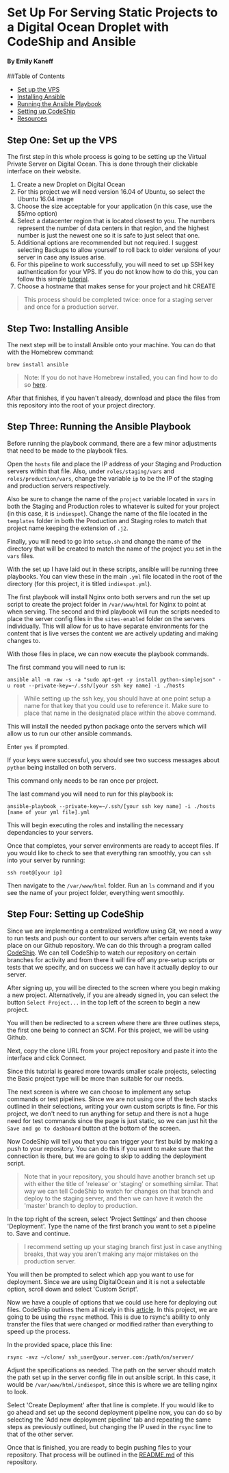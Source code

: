 # Set Up For Serving Static Projects to a Digital Ocean Droplet with CodeShip and Ansible
#### By Emily Kaneff


##Table of Contents
* [Set up the VPS](#one)
* [Installing Ansible](#two)
* [Running the Ansible Playbook](#three)
* [Setting up CodeShip](#four)
* [Resources](#resources)

<a name="one"></a>
## Step One: Set up the VPS

The first step in this whole process is going to be setting up the Virtual Private Server on Digital Ocean. This is done through their clickable interface on their website. 

1. Create a new Droplet on Digital Ocean
2. For this project we will need version 16.04 of Ubuntu, so select the Ubuntu 16.04 image
3. Choose the size acceptable for your application (in this case, use the $5/mo option)
4. Select a datacenter region that is located closest to you. The numbers represent the number of data centers in that region, and the highest number is just the newest one so it is safe to just select that one.
5. Additional options are recommended but not required. I suggest selecting Backups to allow yourself to roll back to older versions of your server in case any issues arise.
6. For this pipeline to work successfully, you will need to set up SSH key authentication for your VPS. If you do not know how to do this, you can follow this simple [tutorial](https://www.digitalocean.com/community/tutorials/how-to-use-ssh-keys-with-digitalocean-droplets). 
7. Choose a hostname that makes sense for your project and hit CREATE

>This process should be completed twice: once for a staging server and once for a production server.

<a name="two"></a>
## Step Two: Installing Ansible

The next step will be to install Ansible onto your machine. You can do that with the Homebrew command:

```shell
brew install ansible
```
>Note: If you do not have Homebrew installed, you can find how to do so [here](https://brew.sh/).

After that finishes, if you haven't already, download and place the files from this repository into the root of your project directory. 

<a name="three"></a>
## Step Three: Running the Ansible Playbook

Before running the playbook command, there are a few minor adjustments that need to be made to the playbook files. 

Open the `hosts` file and place the IP address of your Staging and Production servers within that file. Also, under `roles/staging/vars` and `roles/production/vars`, change the variable `ip` to be the IP of the staging and production servers respectively. 

Also be sure to change the name of the `project` variable located in `vars` in both the Staging and Production roles to whatever is suited for your project (in this case, it is `indiespot`). Change the name of the file located in the `templates` folder in both the Production and Staging roles to match that project name keeping the extension of `.j2`. 

Finally, you will need to go into `setup.sh` and change the name of the directory that will be created to match the name of the project you set in the `vars` files. 

With the set up I have laid out in these scripts, ansible will be running three playbooks. You can view these in the main `.yml` file located in the root of the directory (for this project, it is titled `indiespot.yml`). 

The first playbook will install Nginx onto both servers and run the set up script to create the project folder in `/var/www/html` for Nginx to point at when serving. The second and third playbook will run the scripts needed to place the server config files in the `sites-enabled` folder on the servers individually. This will allow for us to have separate environments for the content that is live verses the content we are actively updating and making changes to. 

With those files in place, we can now execute the playbook commands.

The first command you will need to run is: 

```shell
ansible all -m raw -s -a "sudo apt-get -y install python-simplejson" -u root --private-key=~/.ssh/[your ssh key name] -i ./hosts
```
>While setting up the ssh key, you should have at one point setup a name for that key that you could use to reference it. Make sure to place that name in the designated place within the above command.

This will install the needed python package onto the servers which will allow us to run our other ansible commands. 

Enter `yes` if prompted.

If your keys were successful, you should see two success messages about `python` being installed on both servers. 

This command only needs to be ran once per project. 

The last command you will need to run for this playbook is:

```shell
ansible-playbook --private-key=~/.ssh/[your ssh key name] -i ./hosts [name of your yml file].yml
```
This will begin executing the roles and installing the necessary dependancies to your servers. 

Once that completes, your server environments are ready to accept files. If you would like to check to see that everything ran smoothly, you can `ssh` into your server by running:

```shell
ssh root@[your ip]
```

Then navigate to the `/var/www/html` folder. Run an `ls` command and if you see the name of your project folder, everything went smoothly. 

<a name="four"></a>
## Step Four: Setting up CodeShip

Since we are implementing a centralized workflow using Git, we need a way to run tests and push our content to our servers after certain events take place on our Github repository. We can do this through a program called [CodeShip](http://codeship.com/). We can tell CodeShip to watch our repository on certain branches for activity and from there it will fire off any pre-setup scripts or tests that we specify, and on success we can have it actually deploy to our server. 

After signing up, you will be directed to the screen where you begin making a new project. Alternatively, if you are already signed in, you can select the button `Select Project...` in the top left of the screen to begin a new project.

You will then be redirected to a screen where there are three outlines steps, the first one being to connect an SCM. For this project, we will be using Github. 

Next, copy the clone URL from your project repository and paste it into the interface and click Connect. 

Since this tutorial is geared more towards smaller scale projects, selecting the Basic project type will be more than suitable for our needs. 

The next screen is where we can choose to implement any setup commands or test pipelines. Since we are not using one of the tech stacks outlined in their selections, writing your own custom scripts is fine. For this project, we don't need to run anything for setup and there is not a huge need for test commands since the page is just static, so we can just hit the `Save and go to dashboard` button at the bottom of the screen. 

Now CodeShip will tell you that you can trigger your first build by making a push to your repository. You can do this if you want to make sure that the connection is there, but we are going to skip to adding the deployment script. 

> Note that in your repository, you should have another branch set up with either the title of 'release' or 'staging' or something similar. That way we can tell CodeShip to watch for changes on that branch and deploy to the staging server, and then we can have it watch the 'master' branch to deploy to production. 

In the top right of the screen, select 'Project Settings' and then choose 'Deployment'. Type the name of the first branch you want to set a pipeline to. Save and continue. 

> I recommend setting up your staging branch first just in case anything breaks, that way you aren't making any major mistakes on the production server. 

You will then be prompted to select which app you want to use for deployment. Since we are using DigitalOcean and it is not a selectable option, scroll down and select 'Custom Script'. 

Now we have a couple of options that we could use here for deploying out files. CodeShip outlines them all nicely in this [article](https://documentation.codeship.com/basic/continuous-deployment/deployment-with-ftp-sftp-scp/#authenticating-via-ssh-public-keys). In this project, we are going to be using the `rsync` method. This is due to rsync's ability to only transfer the files that were changed or modified rather than everything to speed up the process. 

In the provided space, place this line: 

```shell
rsync -avz ~/clone/ ssh_user@your.server.com:/path/on/server/
```
Adjust the specifications as needed. The path on the server should match the path set up in the server config file in out ansible script. In this case, it would be `/var/www/html/indiespot`, since this is where we are telling nginx to look. 

Select 'Create Deployment' after that line is complete. If you would like to go ahead and set up the second deployment pipeline now, you can do so by selecting the 'Add new deployment pipeline' tab and repeating the same steps as previously outlined, but changing the IP used in the `rsync` line to that of the other server. 

Once that is finished, you are ready to begin pushing files to your repository. That process will be outlined in the [README.md](README.md) of this repository. 

